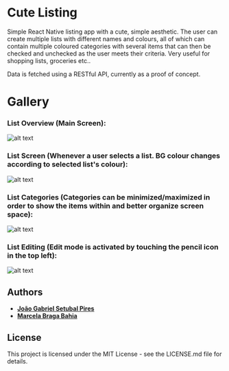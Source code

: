 # Cute Listing

Simple React Native listing app with a cute, simple aesthetic.
The user can create multiple lists with different names and colours, all of which can contain multiple coloured categories with several items that can then be checked and unchecked as the user meets their criteria. Very useful for shopping lists, groceries etc..

Data is fetched using a RESTful API, currently as a proof of concept.

# Gallery

### List Overview (Main Screen):

![alt text](Screenshots/Overview.png?raw=true "List Overview")

### List Screen (Whenever a user selects a list. BG colour changes according to selected list's colour):

![alt text](Screenshots/ListScreen.png?raw=true "List Screen")

### List Categories (Categories can be minimized/maximized in order to show the items within and better organize screen space):

![alt text](Screenshots/ListCategories.png?raw=true "List Categories")

### List Editing (Edit mode is activated by touching the pencil icon in the top left):

![alt text](Screenshots/ListEdit.png?raw=true "List Editing")

## Authors

* [**João Gabriel Setubal Pires**](https://github.com/jgspires)
* [**Marcela Braga Bahia**](https://github.com/mrssolarisdev)

## License

This project is licensed under the MIT License - see the LICENSE.md file for details.
